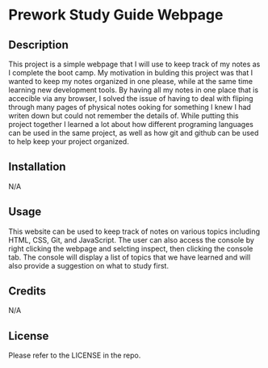 # Prework Study Guide Webpage

## Description

This project is a simple webpage that I will use to keep track of my notes as I complete the boot camp. My motivation in bulding this project was that I wanted to keep my notes organized in one please, while at the same time learning new development tools. By having all my notes in one place that is accecible via any browser, I solved the issue of having to deal with fliping through many pages of physical notes ooking for something I knew I had writen down but could not remember the details of. While putting this project together I learned a lot about how different programing languages can be used in the same project, as well as how git and github can be used to help keep your project organized.

## Installation
N/A

## Usage
This website can be used to keep track of notes on various topics including HTML, CSS, Git, and JavaScript. The user can also access the console by right clicking the webpage and selcting inspect, then clicking the console tab. The console will display a list of topics that we have learned and will also provide a suggestion on what to study first.

## Credits
N/A

## License
Please refer to the LICENSE in the repo.